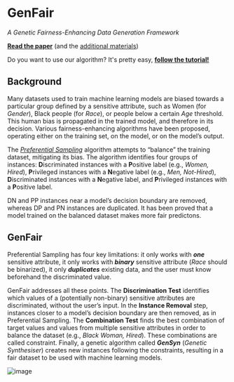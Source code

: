 # GenFair
_A Genetic Fairness-Enhancing Data Generation Framework_

**[Read the paper](https://github.com/FedericoMz/GenFair/blob/main/GenFair%20Additional%20Materials.pdf)**
(and the [additional materials](https://github.com/FedericoMz/GenFair/blob/main/GenFair%20Tutorial.ipynb))

Do you want to use our algorithm? It's pretty easy, [**follow the tutorial!**](https://github.com/FedericoMz/GenFair/blob/main/GenFair%20Tutorial.ipynb)

## Background
Many datasets used to train machine learning models are biased towards a particular group defined by a sensitive attribute, such as Women (for _Gender_), Black people (for _Race_), or people below a certain _Age_ threshold. This human bias is propagated in the trained model, and therefore in its decision. Various fairness-enhancing algorithms have been proposed, operating either on the training set, on the model, or on the model’s output.

The _[Preferential Sampling](https://dtai.cs.kuleuven.be/events/Benelearn2010/submissions/benelearn2010_submission_18.pdf)_ algorithm attempts to “balance” the training dataset, mitigating its bias. The algorithm identifies four groups of instances: **D**iscriminated instances with a **P**ositive label (e.g., _Women, Hired_), **P**rivileged instances with a **N**egative label (e.g., _Men, Not-Hired_), **D**iscriminated instances with a **N**egative label, and **P**rivileged instances with a **P**ositive label.

DN and PP instances near a model’s decision boundary are removed, whereas DP and PN instances are duplicated. It has been proved that a model trained on the balanced dataset makes more fair predictons.

## GenFair
Preferential Sampling has four key limitations: it only works with **_one_** sensitive attribute, it only works with **_binary_** sensitive attribute (_Race_ should be binarized), it only **_duplicates_** existing data, and the user must know beforehand the discriminated value. 

GenFair addresses all these points. The **Discrimination Test** identifies which values of a (potentially non-binary) sensitive attributes are discriminated, without the user’s input. In the **Instance Removal** step, instances closer to a model’s decision boundary are then removed, as in Preferential Sampling. The **Combination Test** finds the best combination of target values and values from multiple sensitive attributes in order to balance the dataset (e.g., _Black Woman, Hired_). These combinations are called constraint. Finally, a genetic algorithm called **_GenSyn_** (_Genetic Synthesiser_) creates new instances following the constraints, resulting in a fair dataset to be used with machine learning models.

![image](https://github.com/FedericoMz/GenFair/assets/80719913/2d2c1672-95bb-4c29-a8c3-ada39887eb48)

